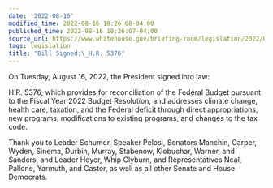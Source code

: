 ```yaml
---
date: '2022-08-16'
modified_time: 2022-08-16 18:26:08-04:00
published_time: 2022-08-16 18:26:07-04:00
source_url: https://www.whitehouse.gov/briefing-room/legislation/2022/08/16/bill-signed-h-r-5376/
tags: legislation
title: "Bill Signed:\_H.R. 5376"
---
```

 
On Tuesday, August 16, 2022, the President signed into law:

H.R. 5376, which provides for reconciliation of the Federal Budget
pursuant to the Fiscal Year 2022 Budget Resolution, and addresses
climate change, health care, taxation, and the Federal deficit through
direct appropriations, new programs, modifications to existing programs,
and changes to the tax code.

Thank you to Leader Schumer, Speaker Pelosi, Senators Manchin, Carper,
Wyden, Sinema, Durbin, Murray, Stabenow, Klobuchar, Warner, and Sanders,
and Leader Hoyer, Whip Clyburn, and Representatives Neal, Pallone,
Yarmuth, and Castor, as well as all other Senate and House Democrats.
